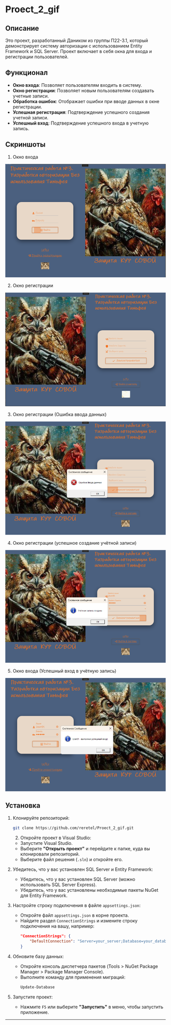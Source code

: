 # Proect_2_gif

## Описание

Это проект, разработанный Даником из группы П22-3.1, который демонстрирует систему авторизации с использованием Entity Framework и SQL Server. Проект включает в себя окна для входа и регистрации пользователей.

## Функционал

- **Окно входа**: Позволяет пользователям входить в систему.
- **Окно регистрации**: Позволяет новым пользователям создавать учетные записи.
- **Обработка ошибок**: Отображает ошибки при вводе данных в окне регистрации.
- **Успешная регистрация**: Подтверждение успешного создания учетной записи.
- **Успешный вход**: Подтверждение успешного входа в учетную запись.

## Скриншоты

   1. Окно входа
   
   ![](https://github.com/reretel/Proect_2_gif/blob/master/scr/1.png)
   
   
   2. Окно регистрации
   
   ![](https://github.com/reretel/Proect_2_gif/blob/master/scr/2.png)
   
   
   3. Окно регистрации (Ошибка ввода данных)
   
   ![](https://github.com/reretel/Proect_2_gif/blob/master/scr/3.png)
   
   
   4. Окно регистрации (успешное создание учётной записи)
   
   ![](https://github.com/reretel/Proect_2_gif/blob/master/scr/4.png)
   
   
   5. Окно входа (Успешный вход в учётную запись)
   
   ![](https://github.com/reretel/Proect_2_gif/blob/master/scr/5.png)


## Установка

1. Клонируйте репозиторий:
   ```bash
   git clone https://github.com/reretel/Proect_2_gif.git
    ```
   2. Откройте проект в Visual Studio:
   - Запустите Visual Studio.
   - Выберите **"Открыть проект"** и перейдите к папке, куда вы клонировали репозиторий.
   - Выберите файл решения (`.sln`) и откройте его.

3. Убедитесь, что у вас установлен SQL Server и Entity Framework:
   - Убедитесь, что у вас установлен SQL Server (можно использовать SQL Server Express).
   - Убедитесь, что у вас установлены необходимые пакеты NuGet для Entity Framework.

4. Настройте строку подключения в файле `appsettings.json`:
   - Откройте файл `appsettings.json` в корне проекта.
   - Найдите раздел `ConnectionStrings` и измените строку подключения на вашу, например:
     ```json
     "ConnectionStrings": {
         "DefaultConnection": "Server=your_server;Database=your_database;User   Id=your_username;Password=your_password;"
     }
     ```

5. Обновите базу данных:
   - Откройте консоль диспетчера пакетов (Tools > NuGet Package Manager > Package Manager Console).
   - Выполните команду для применения миграций:
     ```bash
     Update-Database
     ```

6. Запустите проект:
   - Нажмите `F5` или выберите **"Запустить"** в меню, чтобы запустить приложение.
------------------------------------------------------------------------------------------------------
